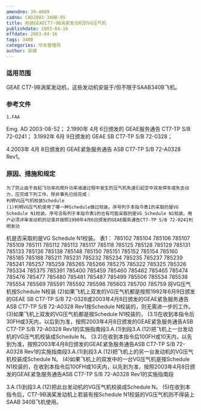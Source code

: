 ```yaml
---
amendno: 39-4009
cadno: CAD2003-340B-05
title: 校装GEAECT7-9B涡桨发动机的VG压气机
publishdate: 2003-04-16
effdate: 2003-04-16
tags: 340B
categories: 华东管理局
author: 吴镝
---
```


### 适用范围 
GEAE CT7-9B涡桨发动机，这些发动机安装于/但不限于SAAB340B飞机。

### 参考文件
    1.FAA 
Emg. AD 2003-08-52；
 2.1990年 4月 6日颁发的 GEAE服务通告 CT7-TP S/B 72-0241；
 3.1992年 6月 9日颁发的 GEAE SB CT7-TP S/B 72-0328；

 4.2003年 4月 8日颁发的 GEAE紧急服务通告 ASB CT7-TP S/B 72-A0328 Rev1。

### 原因、措施和规定 
    为了防止由于自起飞功率向爬升功率减速过程中发生的压气机失速引起空中双发停车或失去动力，应完成下列工作，除非事先已经完成： 
    判明VG压气机校装Schedule 
    (1)判明VG压气机使用了哪一种Schedule做过校装。序号列于本指令表1的采取的是VG Schedule N1校装。序号没有列于本指令表1的也有可能采取的是VG Schedule N1校装。用户必须评审发动机的记录并按照1990年4月6日颁发的GEAE服务通告CT7-TP S/B 72-0241判明发动
  
机是否采取的是VG Schedule N1校装。
表1： 
785102 785104 785106 785107 785109 785111 785112 785113 785117 785118 785125 785128 785129 785131 785133 785136 785138 785148 785150 785151 785152 785154 785160 785185 785188 785211 785231 785232 785234 785235 785237 785239 785241 785257 785259 785265 785266 785275 785322 785325 785326 785334 785375 785391 785400 785459 785460 785462 785465 785474 785476 785477 785480 785481 785487 785499 785506 785534 785538 785554 785569 785591 785592 785598 785603 785700 785759 
将VG压气机按Schedule N校装 
(2)如果飞机上双发的VG压气机都是按照1992年6月9日颁发的GEAE SB CT7-TP S/B 72-0328或2003年4月8日颁发的GEAE紧急服务通告ASB CT7-TP S/B 72-A0328 Rev1按Schedule N校装的，则无需进一步的工作。 
(3)如果飞机上双发的VG压气机都是按Schedule N1校装的， 
    (3.1)在收到本指令后30FH或3天内，以后到为准，按照2003年4月8日颁发的GEAE紧急服务通告ASB CT7-TP S/B 72-A0328 Rev1的实施指南段3.A.(1)到段3.A.(12)把飞机上一台发动机的VG压气机校装成Schedule N。 
    (3.2)在收到本指令后100FH或10天内，以先到为准，按照2003年4月8日颁发的GEAE紧急服务通告ASB CT7-TP S/B 72-A0328 Rev1的实施指南段3.A.(1)到段3.A.(12)把飞机上的另一台发动机的VG压气机校装成Schedule N。
    (4)如果飞机上的双发中的一台VG压气机是按Schedule N1校装的，在收到本指令后100FH或10天内，以先到为准，按照2003年4月8日颁发的GEAE紧急服务通告ASB CT7-TP S/B 72-A0328 Rev1的实施指南段

  
3.A.(1)到段3.A.(12)把此台发动机的VG压气机校装成Schedule N。 
    (5)在收到本指令后，CT7-9B涡桨发动机上若装有按Schedule N1校装的VG压气机则不得装上SAAB 340B飞机使用。
